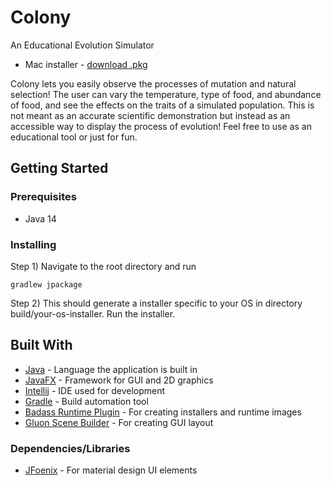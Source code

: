 # Colony
 An Educational Evolution Simulator
 * Mac installer - [download .pkg](https://www.mediafire.com/file/vkh5td1edtauelj/ColonyInstaller-1.1.pkg/file)

Colony lets you easily observe the processes of mutation and natural selection!
The user can vary the temperature, type of food, and abundance of food, and see the effects on the traits of a simulated population.
This is not meant as an accurate scientific demonstration but instead as an accessible way to display the process of evolution!
Feel free to use as an educational tool or just for fun.

## Getting Started
### Prerequisites
* Java 14
### Installing
Step 1) Navigate to the root directory and run
```
gradlew jpackage
```

Step 2) This should generate a installer specific to your OS in directory build/your-os-installer.
Run the installer.

## Built With
* [Java](https://www.java.com/en/) - Language the application is built in
* [JavaFX](https://openjfx.io) - Framework for GUI and 2D graphics
* [Intellij](https://www.jetbrains.com/idea/) - IDE used for development
* [Gradle](https://gradle.org/features/) - Build automation tool
* [Badass Runtime Plugin](https://badass-runtime-plugin.beryx.org/releases/latest/) - For creating installers and runtime images
* [Gluon Scene Builder](https://gluonhq.com/products/scene-builder/) - For creating GUI layout
### Dependencies/Libraries
* [JFoenix](https://github.com/sshahine/JFoenix) - For material design UI elements
